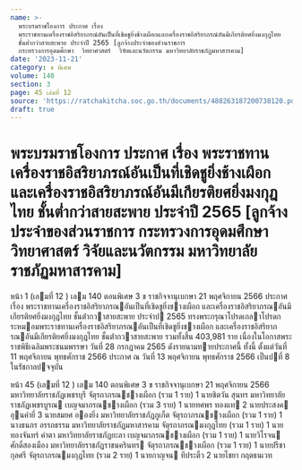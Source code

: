 ```yaml
---
name: >-
  พระบรมราชโองการ ประกาศ เรื่อง
  พระราชทานเครื่องราชอิสริยาภรณ์อันเป็นที่เชิดชูยิ่งช้างเผือกและเครื่องราชอิสริยาภรณ์อันมีเกียรติยศยิ่งมงกุฎไทย
  ชั้นต่ำกว่าสายสะพาย ประจำปี 2565 [ลูกจ้างประจำของส่วนราชการ
  กระทรวงการอุดมศึกษา  วิทยาศาสตร์  วิจัยและนวัตกรรม มหาวิทยาลัยราชภัฏมหาสารคาม]
date: '2023-11-21'
category: ข พิเศษ
volume: 140
section: 3
page: 45 เล่มที่ 12
source: 'https://ratchakitcha.soc.go.th/documents/488263187200738120.pdf'
draft: true
---
```


# พระบรมราชโองการ ประกาศ เรื่อง พระราชทานเครื่องราชอิสริยาภรณ์อันเป็นที่เชิดชูยิ่งช้างเผือกและเครื่องราชอิสริยาภรณ์อันมีเกียรติยศยิ่งมงกุฎไทย ชั้นต่ำกว่าสายสะพาย ประจำปี 2565 [ลูกจ้างประจำของส่วนราชการ กระทรวงการอุดมศึกษา  วิทยาศาสตร์  วิจัยและนวัตกรรม มหาวิทยาลัยราชภัฏมหาสารคาม]

หน้า 1 (เลมที่ 12 ) เลม 140 ตอนพิเศษ 3 ข ราชกิจจานุเบกษา 21 พฤศจิกายน 2566 ประกาศ เรื่อง พระราชทานเครื่องราชอิสริยาภรณอันเป็นที่เชิดชูยิ่งชางเผือก และเครื่องราชอิสริยาภรณอันมีเกียรติยศยิ่งมงกุฎไทย ชั้นต่ํากวาสายสะพาย ประจําป 2565 ทรงพระกรุณาโปรดเกลาโปรดกระหมอมพระราชทานเครื่องราชอิสริยาภรณอันเป็นที่เชิดชูยิ่งชางเผือก และเครื่องราชอิสริยาภรณอันมีเกียรติยศยิ่งมงกุฎไทย ชั้นต่ํากวาสายสะพาย รวมทั้งสิ้น 403,981 ราย เนื่องในโอกาสพระราชพิธีเฉลิมพระชนมพรรษา วันที่ 28 กรกฎาคม 2565 ดังรายนามทายประกาศนี้ ทั้งนี้ ตั้งแต่วันที่ 11 พฤศจิกายน พุทธศักราช 2566 ประกาศ ณ วันที่ 13 พฤศจิกายน พุทธศักราช 2566 เป็นปที่ 8 ในรัชกาลปจจุบัน

หน้า 45 (เลมที่ 12 ) เลม 140 ตอนพิเศษ 3 ข ราชกิจจานุเบกษา 21 พฤศจิกายน 2566 มหาวิทยาลัยราชภัฏเพชรบุรี จัตุรถาภรณชางเผือก (รวม 1 ราย) 1 นายชิตวัน สุนทร มหาวิทยาลัยราชภัฏเพชรบูรณ เบญจมาภรณชางเผือก (รวม 3 ราย) 1 นายทศพร ทองแท 2 นายประสงค อุนคํายี่ 3 นายสมยศ อองยิ่ง มหาวิทยาลัยราชภัฏภูเก็ต จัตุรถาภรณชางเผือก (รวม 1 ราย) 1 นางธนกร อรรถธรรม มหาวิทยาลัยราชภัฏมหาสารคาม จัตุรถาภรณมงกุฎไทย (รวม 1 ราย) 1 นายทองจันทร์ คําตา มหาวิทยาลัยราชภัฏยะลา เบญจมาภรณชางเผือก (รวม 1 ราย) 1 นายวิโรจน ศักดิ์สองเมือง มหาวิทยาลัยราชภัฏราชนครินทร จัตุรถาภรณชางเผือก (รวม 1 ราย) 1 นายปรีชา กุลศรี จัตุรถาภรณมงกุฎไทย (รวม 2 ราย) 1 นายกาญจน ทีประติ้ว 2 นายไชยา กฤตธนเวท
